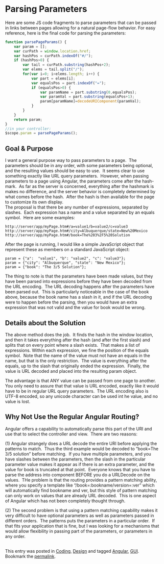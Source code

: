 #  Parsing Parameters

Here are some JS code fragments to parse parameters that can be passed in links between pages allowing for a natural page-flow behavior.  For easy reference, here is the final code for parsing the parameters:

```js
function parsePageParams() {
    var param = [];
    var curPath = window.location.href;
    var hashPos = curPath.indexOf("#/");
    if (hashPos>0) {
        var tail = curPath.substring(hashPos+2);
        var elems = tail.split("/");
        for(var i=0; i<elems.length; i++) {
            var part = elems[i];
            var equalsPos = part.indexOf("=");
            if (equalsPos>0) {
                var paramName = part.substring(0,equalsPos);
                var paramVal = part.substring(equalsPos+1);
                param[paramName]=decodeURIComponent(paramVal);
            }
        }
    }
    return param;
}
//in your controller:
$scope.param = parsePageParams();
```


## Goal & Purpose

I want a general purpose way to pass parameters to a page.  The parameters should be in any order, with some parameters being optional, and the resulting values should be easy to use.  It seems clear to use something exactly like URL query parameters.  However, when passing parameters to a page using Angular, the parameters come after the hash-mark.  As far as the server is concerned, everything after the hashmark is makes no difference, and the server behavior is completely determined by what comes before the hash.  After the hash is then available for the page to customize its own display.  
The proposal is that there be any number of expressions, separated by slashes.  Each expression has a name and a value separated by an equals symbol.  Here are some examples:

```
http://server/app/myPage.htm#/a=value1/b=value2/c=value3
http://server/app/myPage.htm#/city=Albuquerque/state=New%20Mexico
http://server/app/myPage.htm#/book=The%203%2F5%20Solution
```


After the page is running, I would like a simple JavaScript object that represent these as members on a standard JavaScript object:

```
param = {"a":  "value1", "b": "value2", "c": "value3"};
param = {"city": "Albuquerque", "state": "New Mexico"};
param = {"book": "The 3/5 Solution"};
```


The thing to note is that the parameters have been made values, but they have been parsed into expressions before they have been decoded from the URL encoding.  The URL decoding happens after the parameters have been parsed out.  This is particularly noticeable in the case of the book above, because the book name has a slash in it, and if the URL decoding were to happen before the parsing, then you would have an extra expression that was not valid and the value for book would be wrong.

## Details about the Solution

The above method does the job.  It finds the hash in the window location, and then it takes everything after the hash (and after the first slash) and splits that on every point where a slash exists.  That makes a list of expressions. Within each expression, we fine the position of the equals symbol.  Note that the name of the value must not have an equals in the name, but that is the only restriction.  The value is everything after the equals, up to the slash that originally ended the expression.  Finally, the value is URL decoded and placed into the resulting param object.  

The advantage is that ANY value can be passed from one page to another.   You only need to assure that that value is URL encoded, exactly like it would have to be in regular URL query parameters.  The URL encoding also is UTF-8 encoded, so any unicode character can be used int he value, and no value is lost.

## Why Not Use the Regular Angular Routing?

Angular offers a capability to automatically parse this part of the URI and use that to select the controller and view.  There are two reasons:  

(1) Angular strangely does a URL decode the entire URI before applying the patterns to match.  Thus the third example would be decoded to “book=The 3/5 solution” before matching.  If you have multiple parameters, and you have slashes between the parameters, then the slash in the particular parameter value makes it appear as if there is an extra parameter, and the value for book is truncated at that point.  Everyone knows that you have to parse the address into component BEFORE you do a URLDecode on the values.  THe problem is that the routing provides a pattern matching ability, where you specify a template like “/book=:bookname/version=:ver” which will automatically find bookname and ver, but this style of pattern matching can only work on values that are already URL decoded.  This is one aspect of Angular which has not been completely thought through.  

(2) The second problem is that using a pattern matching capability makes it very difficult to have optional parameters as well as parameters passed in different orders.  The patterns puts the parameters in a particular order.  If that fits your application that is fine, but I was looking for a mechanisms that would allow flexibility in passing part of the parameters, or parameters in any order.  
 

This entry was posted in [Coding](https://agiletribe.purplehillsbooks.com/category/coding/), [Design](https://agiletribe.purplehillsbooks.com/category/design/) and tagged [Angular](https://agiletribe.purplehillsbooks.com/tag/angular/), [GUI](https://agiletribe.purplehillsbooks.com/tag/gui/). Bookmark the [permalink](https://agiletribe.purplehillsbooks.com/2015/01/15/parsing-parameters-angularjs-tip/ "Permalink to Parsing Parameters – AngularJS Tip").